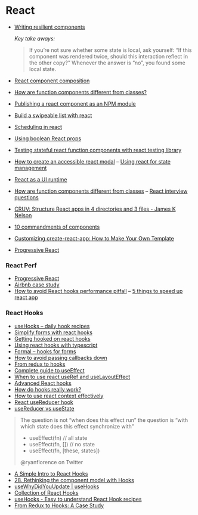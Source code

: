 # React

- [Writing resilient components](https://overreacted.io/writing-resilient-components/)

  _Key take aways:_
  > If you’re not sure whether some state is local, ask yourself: “If this component was rendered twice, should this interaction  reflect in the other copy?” Whenever the answer is “no”, you found some local state.

- [React component composition](https://www.robinwieruch.de/react-component-composition/)
- [How are function components different from classes?](https://overreacted.io/how-are-function-components-different-from-classes)
- [Publishing a react component as an NPM module](https://parastudios.de/create-a-react-component-as-npm-module)
- [Build a swipeable list with react](https://malcoded.com/posts/react-swipeable-list)
- [Scheduling in react](https://philippspiess.com/scheduling-in-react/)
- [Using boolean React props](https://spicefactory.co/blog/2019/03/26/how-to-avoid-the-boolean-trap-when-designing-react-components/)
- [Testing stateful react function components with react testing library](https://www.robertcooper.me/testing-stateful-react-function-components-with-react-testing-library)
- [How to create an accessible react modal](https://levelup.gitconnected.com/how-to-create-an-accessible-react-modal-5b87e6a27503)
– [Using react for state management](https://kentcdodds.com/blog/application-state-management-with-react)
- [React as a UI runtime](https://overreacted.io/react-as-a-ui-runtime/)
- [How are function components different from classes](https://overreacted.io/how-are-function-components-different-from-classes/)
– [React interview questions](https://tylermcginnis.com/react-interview-questions/?utm_campaign=React%2BNewsletter&utm_medium=email&utm_source=React_Newsletter_131)
- [CRUV: Structure React apps in 4 directories and 3 files - James K Nelson](http://jamesknelson.com/cruv-react-project-structure/?utm_source=reactdigest&utm_medium=email&utm_campaign=featured)
- [10 commandments of components](https://dev.to/selbekk/the-10-component-commandments-2a7f)
- [Customizing create-react-app: How to Make Your Own Template](https://auth0.com/blog/how-to-configure-create-react-app/)
- [Progressive React](https://houssein.me/progressive-react?utm_campaign=React%2BNewsletter&utm_medium=email&utm_source=React_Newsletter_150)

### React Perf

- [Progressive React](https://houssein.me/progressive-react?utm_source=reactdigest&utm_medium=email&utm_campaign=featured)
- [Airbnb case study](https://medium.com/airbnb-engineering/recent-web-performance-fixes-on-airbnb-listing-pages-6cd8d93df6f4)
- [How to avoid React hooks performance pitfall](https://medium.com/@_m1010j_/how-to-avoid-this-react-hooks-performance-pitfall-28770ad9abe0)
– [5 things to speed up react app](https://www.thedevelobear.com/post/5-things-to-improve-performance/?utm_source=reactdigest&utm_medium=email&utm_campaign=featured)

### React Hooks

- [useHooks – daily hook recipes](https://usehooks.com/?utm_campaign=React%2BNewsletter&utm_medium=email&utm_source=React_Newsletter_138)
- [Simplify forms with react hooks](https://upmostly.com/tutorials/using-custom-react-hooks-simplify-forms/)
- [Getting hooked on react hooks](https://tech.okcupid.com/getting-hooked-on-react-hooks/)
- [Using react hooks with typescript](https://levelup.gitconnected.com/usetypescript-a-complete-guide-to-react-hooks-and-typescript-db1858d1fb9c)
- [Formal – hooks for forms](https://github.com/kevinwolfcr/formal)
- [How to avoid passing callbacks down](https://reactjs.org/docs/hooks-faq.html#how-to-avoid-passing-callbacks-down)
- [From redux to hooks](https://staleclosures.dev/from-redux-to-hooks-case-study/)
- [Complete guide to useEffect](https://overreacted.io/a-complete-guide-to-useeffect/)
- [When to use react useRef and useLayoutEffect](https://dev.to/rleija_/when-to-use-react-useref-and-uselayouteffect-57kh)
- [Advanced React hooks](https://testdriven.io/blog/react-hooks-advanced/?utm_campaign=React%2BNewsletter&utm_medium=email&utm_source=React_Newsletter_157#.XLcod_Gltqo.reddit)
- [How do hooks really work?](https://www.netlify.com/blog/2019/03/11/deep-dive-how-do-react-hooks-really-work/?utm_campaign=React%2BNewsletter&utm_medium=email&utm_source=React_Newsletter_157)
- [How to use react context effectively](https://kentcdodds.com/blog/how-to-use-react-context-effectively)
- [React useReducer hook](https://www.robinwieruch.de/react-usereducer-hook/)
- [useReducer vs useState](https://www.robinwieruch.de/react-usereducer-vs-usestate/?utm_campaign=React%2BNewsletter&utm_medium=email&utm_source=React_Newsletter_159)


> The question is not “when does this effect run” the question is “with which state does this effect synchronize with”
>
> - useEffect(fn) // all state
> - useEffect(fn, []) // no state
> - useEffect(fn, [these, states])
>
> @ryanflorence on Twitter

- [A Simple Intro to React Hooks](https://daveceddia.com/intro-to-hooks/)
- [28\. Rethinking the component model with Hooks](https://sid.studio/post/rethinking-component-model/)
- [useWhyDidYouUpdate | useHooks](https://usehooks.com/useWhyDidYouUpdate/)
- [Collection of React Hooks](https://nikgraf.github.io/react-hooks/)
- [useHooks - Easy to understand React Hook recipes](https://usehooks.com/)
- [From Redux to Hooks: A Case Study](https://staleclosures.dev/from-redux-to-hooks-case-study/)
